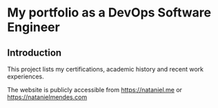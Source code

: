 # My portfolio as a DevOps Software Engineer

## Introduction

This project lists my certifications, academic history and recent work experiences.

The website is publicly accessible from https://nataniel.me or https://natanielmendes.com

